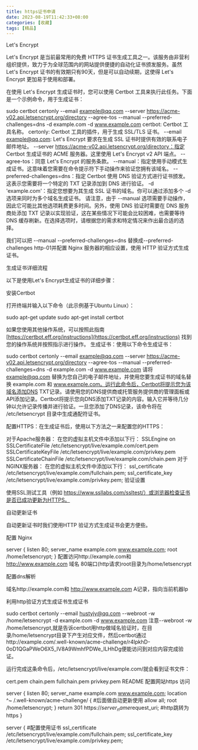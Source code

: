 ```yaml
---
title: https证书申请
date: 2023-08-19T11:42:33+08:00
categories: [收藏]
tags: [精品]
---
```


Let's Encrypt

Let's Encrypt 是当前最常用的免费 HTTPS 证书生成工具之一。该服务由非营利组织提供，致力于为全球范围内的网站提供便捷的自动化证书颁发服务。虽然 Let's Encrypt 证书的有效期只有90天，但是可以自动续期，这使得 Let's Encrypt 更加易于使用和部署。

在使用 Let's Encrypt 生成证书时，您可以使用 Certbot 工具来执行此任务。下面是一个示例命令，用于生成证书：

sudo certbot certonly --email example@qq.com --server https://acme-v02.api.letsencrypt.org/directory --agree-tos --manual --preferred-challenges=dns  -d example.com -d  www.example.com
certbot: Certbot 工具名称。
certonly: Certbot 工具的插件，用于生成 SSL/TLS 证书。
--email example@qq.com: Let's Encrypt 要求在生成 SSL 证书时提供有效的联系电子邮件地址。
--server https://acme-v02.api.letsencrypt.org/directory：指定 Certbot 生成证书的 ACME 服务器。这里使用 Let's Encrypt v2 API 端点。
--agree-tos：同意 Let's Encrypt 的服务条款。
--manual：指定使用手动模式生成证书。这意味着您需要在命令提示符下手动操作来验证您拥有该域名。
--preferred-challenges=dns：指定 Certbot 使用 DNS 验证方式进行证书颁发。这表示您需要将一个特定的 TXT 记录添加到 DNS 进行验证。
-d 'example.com'：指定您想要为其生成 SSL 证书的域名。你可以通过添加多个 -d 选项来同时为多个域名生成证书。
请注意，由于 --manual 选项需要手动操作，因此它可能比其他选项耗费更多时间。另外，使用 DNS 验证时需要在 DNS 服务商处添加 TXT 记录以实现验证，这在某些情况下可能会比较困难，也需要等待 DNS 缓存刷新。在选择选项时，请根据您的需求和特定情况来作出最合适的选择。

我们可以把 --manual --preferred-challenges=dns 替换成--preferred-challenges http-01并配置 Nginx 服务器的相应设置，使用 HTTP 验证方式生成证书。

生成证书详细流程

以下是使用Let's Encrypt生成证书的详细步骤：

安装Certbot

打开终端并输入以下命令（此示例基于Ubuntu Linux）：

sudo apt-get update
sudo apt-get install certbot

如果您使用其他操作系统，可以按照此指南 [https://certbot.eff.org/instructions](https://certbot.eff.org/instructions) 找到您的操作系统并按照指示进行操作。
生成证书：使用以下命令生成证书：

sudo certbot certonly --email example@qq.com --server https://acme-v02.api.letsencrypt.org/directory --agree-tos --manual --preferred-challenges=dns  -d example.com -d  www.example.com
请将 example@qq.com 替换为您自己的电子邮件地址，并使用您要生成证书的域名替换 example.com 和 www.example.com。运行此命令后，Certbot将提示您为该域名添加DNS TXT记录。请使用您的DNS提供商或托管服务提供商的管理面板或API添加记录。Certbot将提示您向DNS添加TXT记录的内容。输入它并等待几分钟以允许记录传播并进行验证。一旦您添加了DNS记录，该命令将在 /etc/letsencrypt 目录中生成通配符证书。

配置HTTPS：在生成证书后，使用以下方法之一来配置您的HTTPS：

对于Apache服务器：
在您的虚拟主机文件中添加以下行：
SSLEngine on SSLCertificateFile /etc/letsencrypt/live/example.com/cert.pem 
SSLCertificateKeyFile /etc/letsencrypt/live/example.com/privkey.pem 
SSLCertificateChainFile /etc/letsencrypt/live/example.com/chain.pem
对于NGINX服务器：
在您的虚拟主机文件中添加以下行：
ssl_certificate /etc/letsencrypt/live/example.com/fullchain.pem; 
ssl_certificate_key /etc/letsencrypt/live/example.com/privkey.pem;
验证设置

使用SSL测试工具（例如 https://www.ssllabs.com/ssltest/）或浏览器检查证书是否已成功更新为HTTPS。

自动更新证书

自动更新证书时我们使用HTTP 验证方式生成证书会更方便些。

配置 Nginx

server {
    listen 80;
    server_name example.com www.example.com;
    root  /home/letsencrypt;
}
配置访问http://example.com和 http://www.example.com 域名 80端口(http请求)root目录为/home/letsencrypt

配置dns解析

域名http://example.com和 http://www.example.com A记录，指向当前机器Ip

利用http验证方式生成证书生成证书

sudo certbot certonly   --email hustyjy@qq.com --webroot -w /home/letsencrypt -d example.com -d  www.example.com
注意--webroot -w /home/letsencrypt,就是告诉certbot用http做域名验证时，在目录/home/letsencrypt目录下产生对应文件，然后certbot通过http://example.com/.well-known/acme-challenge/r4IpkhD-0oD1QGaPWeO6X5_IV8A9WmhfPDWe_ILHhDg便能访问到对应内容完成验证。

运行完成这条命令后，/etc/letsencrypt/live/example.com/就会看到证书文件：

cert.pem  chain.pem  fullchain.pem  privkey.pem  README
配置网站https 访问

server {
    listen 80;
    server_name example.com www.example.com;
    location ^~  /.well-known/acme-challenge/ {  #后面做自动更新使用
                allow all;
                root  /home/letsencrypt;
            }
    return 301 https://$server_name$request_uri; #http跳转为https
}

server {
        #配置使用证书
        ssl_certificate /etc/letsencrypt/live/example.com/fullchain.pem;
        ssl_certificate_key /etc/letsencrypt/live/example.com/privkey.pem;
